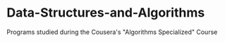 # Data-Structures-and-Algorithms
Programs studied during the Cousera's "Algorithms Specialized" Course 
